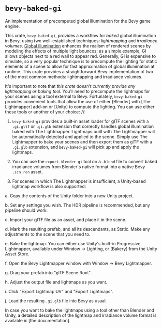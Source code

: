 # `bevy-baked-gi`

An implementation of precomputed global illumination for the Bevy game
engine.

This crate, `bevy-baked-gi`, provides a workflow for *baked* global
illumination in Bevy, using two well-established techniques: *lightmapping*
and *irradiance volumes*.  [Global illumination] enhances the realism of
rendered scenes by modeling the effects of multiple light bounces; as a
simple example, GI allows objects next to a red wall to appear red.
Generally, GI is expensive to simulate, so a very popular technique is to
precompute the lighting for static elements of a scene to allow for fast
approximation of global illumination at runtime. This crate provides a
straightforward Bevy implementation of two of the most common methods:
lightmapping and irradiance volumes.

It's important to note that *this crate doesn't currently provide any
lightmapping or baking tool*. You'll need to precompute the lightmaps for
your scenes using a tool external to Bevy. Fortunately, `bevy-baked-gi`
provides convenient tools that allow the use of either [Blender] with [The
Lightmapper] add-on or [Unity] to compute the lighting. You can use either
these tools or another of your choice:
//!
1. `bevy-baked-gi` provides a built-in asset loader for glTF scenes with a
`.gi.gltf` or `.gi.glb` extension that correctly handles global illumination
baked with The Lightmapper. Lightmaps built with The Lightmapper will be
automatically detected and applied to the scene. Simply use The Lightmapper
to bake your scenes and then export them as glTF with a `.gi.glb` extension,
and `bevy-baked-gi` will pick up and apply the lightmaps.

2. You can use the `export-blender-gi` tool on a `.blend` file to convert
baked irradiance volumes from Blender's native format into a native Bevy
`.scn.ron` asset.

3. For scenes in which The Lightmapper is insufficient, a Unity-based
lightmap workflow is also supported:

  a. Copy the contents of the Unity folder into a new Unity project.

  b. Set any settings you wish. The HDR pipeline is recommended, but any
  pipeline should work.

  c. Import your glTF file as an asset, and place it in the scene.

  d. Mark the resulting prefab, and all its descendants, as Static. Make any
  adjustments to the scene that you need to.

  e. Bake the lightmap. You can either use Unity's built-in Progressive
  Lightmapper, available under Window → Lighting, or [Bakery] from the Unity
  Asset Store.

  f. Open the Bevy Lightmapper window with Window → Bevy Lightmapper.

  g. Drag your prefab into "glTF Scene Root".

  h. Adjust the output file and lightmaps as you want.

  i. Click "Export Lightmap UV" and "Export Lightmaps".

  j. Load the resulting `.gi.glb` file into Bevy as usual.

In case you want to bake the lightmaps using a tool other than Blender and
Unity, a detailed description of the lightmap and irradiance volume format
is available in [the documentation].

[Global illumination]: http://en.wikipedia.org/wiki/Global_illumination
